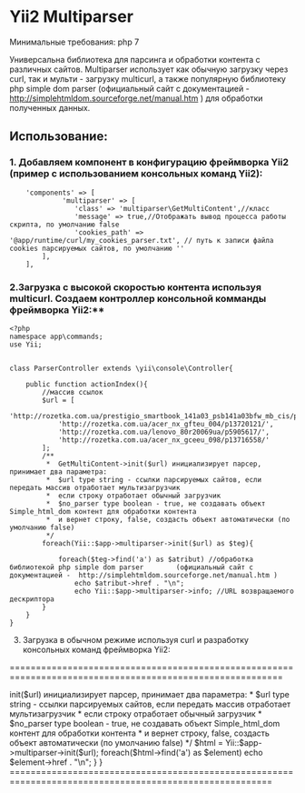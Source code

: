 Yii2 Multiparser
================
Минимальные требования: php 7

Универсальна библиотека для парсинга и обработки контента с различных сайтов. Multiparser использует как  обычную загрузку через curl, так и мульти - загрузку multicurl, а также популярную библиотеку php simple dom parser  (официальный сайт с документацией -  http://simplehtmldom.sourceforge.net/manual.htm ) для обработки полученных данных.

Использование:
--------------
### 1. Добавляем компонент в конфигурацию  фреймворка Yii2 (пример с использованием консольных команд Yii2):
~~~
    'components' => [
             'multiparser' => [
                'class' => 'multiparser\GetMultiContent',//класс
                'message' => true,//Отображать вывод процесса работы скрипта, по умолчанию false
                'cookies_path' => '@app/runtime/curl/my_cookies_parser.txt', // путь к записи файла cookies парсируемых сайтов, по умолчанию ''
        ],
    ],
~~~

### 2.Загрузка с высокой скоростью контента используя multicurl. Создаем контроллер консольной комманды фреймворка Yii2:**
~~~
<?php
namespace app\commands;
use Yii;


class ParserController extends \yii\console\Controller{
    
    public function actionIndex(){
        //массив ссылок 
        $url = [
            'http://rozetka.com.ua/prestigio_smartbook_141a03_psb141a03bfw_mb_cis/p12467569/',
            'http://rozetka.com.ua/acer_nx_gfteu_004/p13720121/',
            'http://rozetka.com.ua/lenovo_80r20069ua/p5905617/',
            'http://rozetka.com.ua/acer_nx_gceeu_098/p13716558/'
        ]; 
        /**
         *  GetMultiContent->init($url) инициализирует парсер, принимает два параметра:
         *  $url type string - ссылки парсируемых сайтов, если передать массив отработает мультизагрузчик
         *  если строку отработает обычный загрузчик
         *  $no_parser type boolean - true, не создавать объект Simple_html_dom контент для обработки контента
         *  и вернет строку, false, создасть объект автоматически (по умолчанию false)
         */
        foreach(Yii::$app->multiparser->init($url) as $teg){
            
            foreach($teg->find('a') as $atribut) //обработка библиотекой php simple dom parser        (официальный сайт с документацией -  http://simplehtmldom.sourceforge.net/manual.htm )
                echo $atribut->href . "\n";
                echo Yii::$app->multiparser->info; //URL возвращаемого дескриптора
        }
    }
}
~~~

3. Загрузка в обычном режиме используя curl и разработку консольных команд фреймворка Yii2: 

==========================================================================================================
<?php
namespace app\commands;
use Yii;

class ParserController extends \yii\console\Controller{
    
    public function actionIndex(){

        $url = 'http://rozetka.com.ua/prestigio_smartbook_141a03_psb141a03bfw_mb_cis/p12467569/';  
        /**
         *  GetMultiContent->init($url) инициализирует парсер, принимает два параметра:
         *  $url type string - ссылки парсируемых сайтов, если передать массив отработает мультизагрузчик
         *  если строку отработает обычный загрузчик
         *  $no_parser type boolean - true, не создавать объект Simple_html_dom контент для обработки контента
         *  и вернет строку, false, создасть объект автоматически (по умолчанию false)
         */
        $html = Yii::$app->multiparser->init($url);

            foreach($html->find('a') as $element) 
                echo $element->href . "\n";
    }
}
========================================================================================================